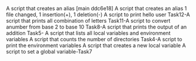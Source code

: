 A script that creates an alias
[main ddc6e18] A script that creates an alias
 1 file changed, 1 insertion(+), 1 deletion(-)
A script to print hello user
Task12-A script that prints all combination of letters
Task11-A script to convert anumber from base 2 to base 10
Task8-A script that prints the output of an addition
Task5- A script that lists all local variables and environment variables
A script that counts  the number of directories
Task4-A script to print the environment variables
A script that creates a new local variable
A script to set a global variable-Task7
